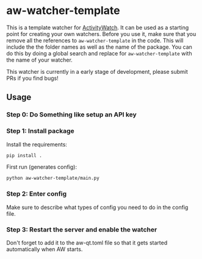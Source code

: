 aw-watcher-template
==================

This is a template watcher for [ActivityWatch](https://github.com/ActivityWatch/activitywatch). It can be used as a starting point for creating your own watchers. Before you use it, make sure that you remove all the references to `aw-watcher-template` in the code. This will include the the folder names as well as the name of the package. You can do this by doing a global search and replace for `aw-watcher-template` with the name of your watcher.

This watcher is currently in a early stage of development, please submit PRs if you find bugs!


## Usage

### Step 0: Do Something like setup an API key 

### Step 1: Install package

Install the requirements:

```sh
pip install .
```

First run (generates config):
```sh
python aw-watcher-template/main.py
```

### Step 2: Enter config

Make sure to describe what types of config you need to do in the config file. 


### Step 3: Restart the server and enable the watcher

Don't forget to add it to the aw-qt.toml file so that it gets started automatically when AW starts. 